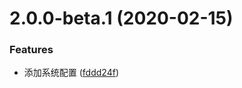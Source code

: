 # 2.0.0-beta.1 (2020-02-15)


### Features

* 添加系统配置 ([fddd24f](https://github.com/rojer95/egg-coca-server-side/commit/fddd24f6f3eb3b08c9df51ea277fae3a3c94abb2))



